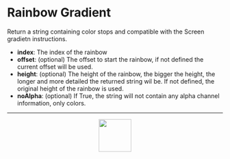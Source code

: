 # Rainbow Gradient
Return a string containing color stops and compatible with the Screen gradietn instructions.
- **index**: The index of the rainbow
- **offset**: (optional) The offset to start the rainbow, if not defined the current offset will be used.
- **height**: (optional) The height of the rainbow, the bigger the height, the longer and more detailed the returned string wil be. If not defined, the original height of the rainbow is used.
- **noAlpha**: (optional) If True, the string will not contain any alpha channel information, only colors.
---
<p align="center"><img valign="middle" width="76px" src="https://drive.google.com/uc?export=view&id=1c2KO0LJpvMS9X9CAGV6dOfciR7OWhdKA" /></p>